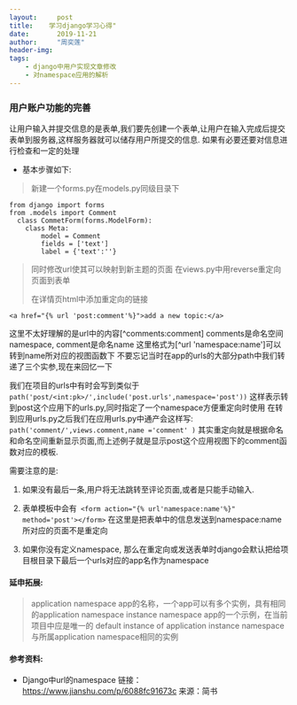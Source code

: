 ```yaml
---
layout:     post
title:    学习django学习心得"
date:       2019-11-21
author:     "周奕莲"
header-img: 
tags:
    - django中用户实现文章修改
    - 对namespace应用的解析
---
```



### 用户账户功能的完善

让用户输入并提交信息的是表单,我们要先创建一个表单,让用户在输入完成后提交表单到服务器,这样服务器就可以储存用户所提交的信息.
如果有必要还要对信息进行检查和一定的处理



- 基本步骤如下:

> 新建一个forms.py在models.py同级目录下

```
from django import forms 
from .models import Comment
  class CommetForm(forms.ModelForm):
	class Meta:
		model = Comment
		fields = ['text']
		label = {'text':''} 
```

> 同时修改url使其可以映射到新主题的页面
> 在views.py中用reverse重定向页面到表单
>
> 在详情页html中添加重定向的链接

``` <a href="{% url 'post:comment'%}">add a new topic:</a> ```



这里不太好理解的是url中的内容[^comments:comment]
comments是命名空间namespace, comment是命名name
这里格式为[^url 'namespace:name']可以转到name所对应的视图函数下
不要忘记当时在app的urls的大部分path中我们转递了三个实参,现在来回忆一下

我们在项目的urls中有时会写到类似于
​```path('post/<int:pk>/',include('post.urls',namespace='post'))```
这样表示转到post这个应用下的urls.py,同时指定了一个namespace方便重定向时使用
在转到应用urls.py之后我们在应用urls.py中通产会这样写:
​```path('comment/',views.comment,name ='comment' )```
其实重定向就是根据命名和命名空间重新显示页面,而上述例子就是显示post这个应用视图下的comment函数对应的模板.

需要注意的是:
1. 如果没有最后一条,用户将无法跳转至评论页面,或者是只能手动输入.

2. 表单模板中会有``` <form action="{% url'namespace:name'%}" method='post'></form>```
在这里是把表单中的信息发送到namespace:name所对应的页面不是重定向
3. 如果你没有定义namespace, 那么在重定向或发送表单时django会默认把给项目根目录下最后一个urls对应的app名作为namespace

#### 延申拓展:
> application namespace
> app的名称，一个app可以有多个实例，具有相同的application namespace
> instance namespace
> app的一个示例，在当前项目中应是唯一的
> default instance of application
> instance namespace与所属application namespace相同的实例

#### 参考资料:
- Django中url的namespace
链接：https://www.jianshu.com/p/6088fc91673c
来源：简书



